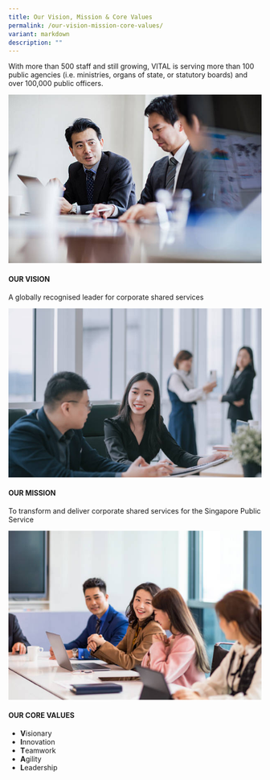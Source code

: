 ```yaml
---
title: Our Vision, Mission & Core Values
permalink: /our-vision-mission-core-values/
variant: markdown
description: ""
---
```

<style>
	
</style>
<p>With more than 500 staff and still growing, VITAL is serving more than 100 public agencies (i.e. ministries, organs of state, or statutory boards) and over 100,000 public officers.</p>
	<div class="vision">
		<img src="/images/overview/CorporateImg7_Asian_.jpg">
		<h4><b>OUR VISION</b></h4>
		<p>A globally recognised leader for corporate shared services</p>
	</div>
	<div class="mission">
		<img src="/images/overview/CorporateImg6_Asian_.jpg">
		<h4><b>OUR MISSION</b></h4>
		<p>To transform and deliver corporate shared services for the Singapore Public Service</p>
	</div>
	<div class="values">
		<img src="/images/overview/CorporateImg5_Asian_.jpg">
		<h4><b>OUR CORE VALUES</b></h4>
		<ul>
			<li><b>V</b>isionary</li>
			<li><b>I</b>nnovation</li>
			<li><b>T</b>eamwork</li>
			<li><b>A</b>gility</li>
			<li><b>L</b>eadership</li>
		</ul>
	</div>